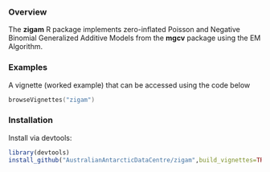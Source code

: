 ### Overview

The **zigam** R package implements zero-inflated Poisson and Negative Binomial Generalized Additive Models from the **mgcv** package using the EM Algorithm.

### Examples

A vignette (worked example) that can be accessed using the code below

```S
browseVignettes("zigam")
```

### Installation

Install via devtools:

```R
library(devtools)
install_github("AustralianAntarcticDataCentre/zigam",build_vignettes=TRUE)
```
